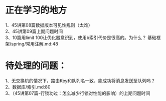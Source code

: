 # 正在学习的地方
1、45讲第08篇数据版本可见性规则（太难）  
2、45讲第09篇上期问题时间  
3、10篇用limit 100让优化器意识到，使用b索引代价是很高的。为什么？
基础框架/spring/常用注解.md:48
# 待处理的问题：
1、无交换机的情况下，路由Key和队列名一致，能成功将消息发送至队列吗？  
2、数据库/索引.md:80  
3、（45讲第07篇-行锁功过：怎么减少行锁对性能的影响）的上期问题时间
